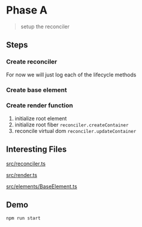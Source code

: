 # Phase A

> setup the reconciler

## Steps

### Create reconciler

For now we will just log each of the lifecycle methods

### Create base element

### Create render function

1. initialize root element
2. initialize root fiber `reconciler.createContainer`
3. reconcile virtual dom `reconciler.updateContainer`

## Interesting Files

[src/reconciler.ts](src/reconciler.ts)

[src/render.ts](src/render.ts)

[src/elements/BaseElement.ts](src/elements/BaseElement.ts)

## Demo

```sh
npm run start
```
